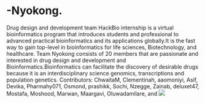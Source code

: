 # -Nyokong.
Drug design and development team
HackBio internship is a virtual bioinformatics program that introduces students and professional to advanced practical bioinformatics and its applications globally.It is the fast way to gain top-level in bioinformatics for life sciences, Biotechnology, and healthcare.
Team Nyokong consists of 20 members that are passionate and interested in drug design and development and Bioinformatics.Bioinformatics can facilitate the discovery of desirable drugs because it is an interdisciplinary science genomics, transcriptions and population genetics.
Contributors: ChwaitaM, Clementinah, aaomoniyi, Asif, Devika, Pharmahy071, Osmond, prashikk, Sochi, Nzegge, Zainab, deluxet47, Mostafa, Moshood, Marwan, Maargavi, Oluwadamilare, and 
<img src="pictures/saved pictures.JPG">

